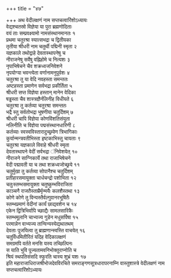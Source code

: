 +++
title = "४७"

+++
अथ वेदीलक्षणं नाम सप्तचत्वारिंशोऽध्यायः  
वेद्यश्चतस्रो विज्ञेया या पुरा ब्रह्मणोदिताः  
वयं ताः सम्प्रवक्ष्यामो नामसंस्थानमानतः १  
प्रथमा चतुरश्रा स्यात्सभद्रा च द्वितीयका  
तृतीया श्रीधरी नाम चतुर्थी पद्मिनी स्मृता २  
यज्ञकाले तथोद्वाहे देवतास्थापनेषु च  
नीराजनेषु सर्वेषु वह्निहोमे च नित्यशः ३  
नृपाभिषेचने चैव शक्रध्वजनिवेशने  
नृपयोग्या भवन्त्येता वर्णानामनुपूर्वशः ४  
चतुरश्रा तु या वेदि नवहस्ता समन्ततः  
अष्टहस्ता प्रमाणेन सर्वभद्रा प्रकीर्तिता ५  
श्रीधरी सप्त विज्ञेया हस्तान् मानेन वेदिका  
षड्ढस्ता चैव शास्त्रज्ञैर्नलिनीह विधीयते ६  
चतुरश्रा तु कर्तव्या चतुरश्रा समन्ततः  
भद्रै स्तु सर्वतोभद्रा भूषणीया चतुर्दिशम् ७  
श्रीधरी चापि विज्ञेया कोणविंशतिसंयुता  
नलिनीति च विज्ञेया पद्मसंस्थानधारिणी ८  
कर्तव्याः स्वस्वविस्तारादुच्छ्रयेण त्रिभागिकाः  
कुर्यान्मन्त्रवतीभिस्ता इष्टकाभिस्तु चायताः ९  
चतुरश्रा यज्ञकाले विवाहे श्रीधरी स्मृता  
देवतास्थापने वेदीं सर्वभद्रा ंनिवेशयेत् १०  
नीराजने साग्निकार्ये तथा राजाभिषेचने  
वेदी पद्मावती या च तथा शक्रध्वजोच्छ्रये ११  
चतुर्मुखा तु कर्तव्या सोपानैश्च चतुर्दिशम्  
प्रतीहारसमायुक्ता चार्धचन्द्रो पशोभिता १२  
चतुःस्तम्भसमायुक्ता चतुष्कुम्भविराजिता  
काञ्चनै राजतैस्ताम्रैर्मृन्मयैः कलशैस्तथा १३  
कोणे कोणे तु विन्यस्तैर्वल्गुवानरभूषितैः  
स्तम्भप्रमाणं वेदीनां कार्यं छाद्यवशेन च १४  
एकेन द्वित्रिभिर्वापि च्छाद्यैः सामलसारिकैः   
स्तम्भमूलानि चाभ्यज्य गुडेन मधुसर्पिषा १५  
परमान्नेन वाभ्यज्य तान्विन्यस्येद्यथातथम्  
देवताः पूजयित्वा तु ब्राह्मणान्स्वस्ति वाचयेत् १६  
चतुर्विधमितीरितं यदिह वेदिकालक्षणं  
समग्रमपि वर्तते मनसि यस्य तच्छिल्पिनः  
स याति भुवि पूज्यतामवनिभोक्तुराप्नोति च  
श्रियं स्थपतिसंसदि स्फुरति चास्य शुभ्रं यशः १७  
इति महाराजाधिराजश्रीभोजदेवविरचिते समराङ्गणसूत्रधारापरनाम्नि
वास्तुशास्त्रे वेदीलक्षणं नाम
सप्तचत्वारिंशोऽध्यायः  
   
